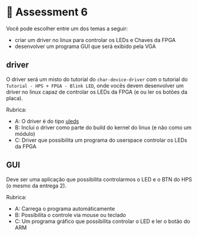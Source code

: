 # 🔔 Assessment 6

Você pode escolher entre um dos temas a seguir:

- criar um driver no linux para controlar os LEDs e Chaves da FPGA
- desenvolver um programa GUI que será exibido pela VGA

## driver

O driver será um misto do tutorial do `char-device-driver` com o tutorial do `Tutorial - HPS + FPGA - Blink LED`, onde vocês devem desenvolver um driver no linux capaz de controlar os LEDs da FPGA (e ou ler os botões da placa).

Rubrica:

- A: O driver é do tipo [uleds](https://01.org/linuxgraphics/gfx-docs/drm/leds/leds-class.html) 
- B: Inclui o driver como parte do build do kernel do linux (e não como um módulo)
- C: Driver que possibilita um programa do userspace controlar os LEDs da FPGA

## GUI

Deve ser uma aplicação que possibilita controlarmos o LED e o BTN do HPS (o mesmo da entrega 2).

Rubrica:

- A: Carrega o programa automáticamente
- B: Possibilita o controle via mouse ou teclado
- C: Um programa gráfico que possibilita controlar o LED e ler o botão do ARM
